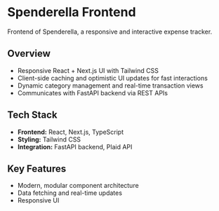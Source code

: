 # Spenderella Frontend

Frontend of Spenderella, a responsive and interactive expense tracker.

## Overview
- Responsive React + Next.js UI with Tailwind CSS  
- Client-side caching and optimistic UI updates for fast interactions  
- Dynamic category management and real-time transaction views  
- Communicates with FastAPI backend via REST APIs  

## Tech Stack
- **Frontend:** React, Next.js, TypeScript  
- **Styling:** Tailwind CSS  
- **Integration:** FastAPI backend, Plaid API  

## Key Features
- Modern, modular component architecture  
- Data fetching and real-time updates  
- Responsive UI  
